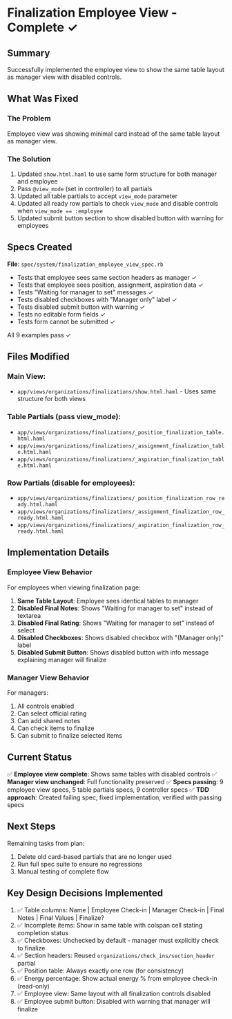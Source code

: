 # Finalization Employee View - Complete ✓

## Summary

Successfully implemented the employee view to show the same table layout as manager view with disabled controls.

## What Was Fixed

### The Problem
Employee view was showing minimal card instead of the same table layout as manager view.

### The Solution
1. Updated `show.html.haml` to use same form structure for both manager and employee
2. Pass `@view_mode` (set in controller) to all partials
3. Updated all table partials to accept `view_mode` parameter
4. Updated all ready row partials to check `view_mode` and disable controls when `view_mode == :employee`
5. Updated submit button section to show disabled button with warning for employees

## Specs Created

**File**: `spec/system/finalization_employee_view_spec.rb`
- Tests that employee sees same section headers as manager ✓
- Tests that employee sees position, assignment, aspiration data ✓
- Tests "Waiting for manager to set" messages ✓
- Tests disabled checkboxes with "Manager only" label ✓
- Tests disabled submit button with warning ✓
- Tests no editable form fields ✓
- Tests form cannot be submitted ✓

All 9 examples pass ✓

## Files Modified

### Main View:
- `app/views/organizations/finalizations/show.html.haml` - Uses same structure for both views

### Table Partials (pass view_mode):
- `app/views/organizations/finalizations/_position_finalization_table.html.haml`
- `app/views/organizations/finalizations/_assignment_finalization_table.html.haml`
- `app/views/organizations/finalizations/_aspiration_finalization_table.html.haml`

### Row Partials (disable for employees):
- `app/views/organizations/finalizations/_position_finalization_row_ready.html.haml`
- `app/views/organizations/finalizations/_assignment_finalization_row_ready.html.haml`
- `app/views/organizations/finalizations/_aspiration_finalization_row_ready.html.haml`

## Implementation Details

### Employee View Behavior

For employees when viewing finalization page:
1. **Same Table Layout**: Employee sees identical tables to manager
2. **Disabled Final Notes**: Shows "Waiting for manager to set" instead of textarea
3. **Disabled Final Rating**: Shows "Waiting for manager to set" instead of select
4. **Disabled Checkboxes**: Shows disabled checkbox with "(Manager only)" label
5. **Disabled Submit Button**: Shows disabled button with info message explaining manager will finalize

### Manager View Behavior

For managers:
1. All controls enabled
2. Can select official rating
3. Can add shared notes
4. Can check items to finalize
5. Can submit to finalize selected items

## Current Status

✅ **Employee view complete**: Shows same tables with disabled controls
✅ **Manager view unchanged**: Full functionality preserved
✅ **Specs passing**: 9 employee view specs, 5 table partials specs, 9 controller specs
✅ **TDD approach**: Created failing spec, fixed implementation, verified with passing specs

## Next Steps

Remaining tasks from plan:
1. Delete old card-based partials that are no longer used
2. Run full spec suite to ensure no regressions
3. Manual testing of complete flow

## Key Design Decisions Implemented

1. ✅ Table columns: Name | Employee Check-in | Manager Check-in | Final Notes | Final Values | Finalize?
2. ✅ Incomplete items: Show in same table with colspan cell stating completion status
3. ✅ Checkboxes: Unchecked by default - manager must explicitly check to finalize
4. ✅ Section headers: Reused `organizations/check_ins/section_header` partial
5. ✅ Position table: Always exactly one row (for consistency)
6. ✅ Energy percentage: Show actual energy % from employee check-in (read-only)
7. ✅ Employee view: Same layout with all finalization controls disabled
8. ✅ Employee submit button: Disabled with warning that manager will finalize

